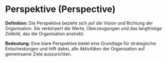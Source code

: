 # Perspektive (Perspective)

**Definition:**
Die Perspektive bezieht sich auf die Vision und Richtung der Organisation. Sie verkörpert die Werte, Überzeugungen und das langfristige Zielbild, das die Organisation anstrebt.

**Bedeutung:**
Eine klare Perspektive bietet eine Grundlage für strategische Entscheidungen und hilft dabei, alle Aktivitäten der Organisation auf gemeinsame Ziele auszurichten.
